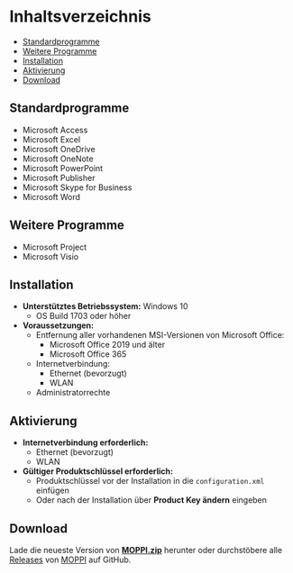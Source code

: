 # Inhaltsverzeichnis
* [Standardprogramme](#standardprogramme)  
* [Weitere Programme](#weitere-programme)  
* [Installation](#installation)  
* [Aktivierung](#aktivierung)  
* [Download](#download)  

## Standardprogramme  
* Microsoft Access  
* Microsoft Excel  
* Microsoft OneDrive  
* Microsoft OneNote  
* Microsoft PowerPoint  
* Microsoft Publisher  
* Microsoft Skype for Business  
* Microsoft Word  

## Weitere Programme  
* Microsoft Project  
* Microsoft Visio  

## Installation  
* **Unterstütztes Betriebssystem:** Windows 10  
  * OS Build 1703 oder höher  
* **Voraussetzungen:**  
  * Entfernung aller vorhandenen MSI-Versionen von Microsoft Office:  
    * Microsoft Office 2019 und älter  
    * Microsoft Office 365  
  * Internetverbindung:  
    * Ethernet (bevorzugt)  
    * WLAN  
  * Administratorrechte  

## Aktivierung  
* **Internetverbindung erforderlich:**  
  * Ethernet (bevorzugt)  
  * WLAN  
* **Gültiger Produktschlüssel erforderlich:**  
  * Produktschlüssel vor der Installation in die `configuration.xml` einfügen  
  * Oder nach der Installation über **Product Key ändern** eingeben  

## Download  
Lade die neueste Version von **[MOPPI.zip](https://github.com/nyhtml/MOPPI/releases/latest/download/MOPPI.zip)** herunter oder durchstöbere alle [Releases](https://github.com/nyhtml/MOPPI/releases/) von [MOPPI](https://github.com/nyhtml/MOPPI) auf GitHub.
